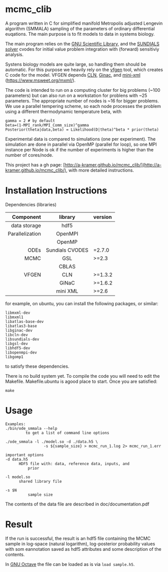 mcmc_clib
=========

A program written in C for simplified manifold Metropolis adjusted
Lengevin algorithm (SMMALA) sampling of the parameters of ordinary
differential euqations. The main purpose is to fit models to data in
systems biology.

The main program relies on the [GNU Scientific
Library](http://www.gnu.org/software/gsl/doc/html/index.html), and the
[SUNDIALS solver](https://computation.llnl.gov/projects/sundials)
cvodes for initial value problem integration with (forward) sensitiviy
analysis.

Systens biology models are quite large, so handling them should be
automatic. For this purpose we heavily rely on the
[vfgen](https://github.com/WarrenWeckesser/vfgen) tool, which creates
C code for the model. VFGEN depends [CLN](https://www.ginac.de/CLN/),
[Ginac](https://www.ginac.de/), and
[mini-xml](https://github.com/michaelrsweet/mxml)
(https://www.msweet.org/mxml/).

The code is intended to run on a computing cluster for big problems
(~100 parameters) but can also run on a workstation for problens with
~25 parameters. The appropriate number of nodes is ~16 for bigger
problems. We use a parallel tempering scheme, so each node processes
the problem using a different thermodynamic temperature beta, with

    gamma = 2 # by default
    beta=(1-MPI_rank/MPI_Comm_size)^gamma
    Posterior(theta|data,beta) = Likelihood(D|theta)^beta * prior(theta)


Experimental data is compared to simulations (one per experiment). The
simulation are done in parallel via OpenMP (parallel for loop), so one MPI instance
per Node is ok if the number of experiments is higher than the number
of cores/node.

This project has a gh page:
[http://a-kramer.github.io/mcmc_clib/](http://a-kramer.github.io/mcmc_clib/),
with more detailed instructions.

Installation Instructions
=========================

Dependencies (libraries)

|Component|library|version|
|--------:|:-----:|:------|
|data storage| hdf5| |
|Parallelization|OpenMPI| |
| |OpenMP| |
|ODEs|	Sundials CVODES |=2.7.0|
|MCMC|	GSL |>=2.3|
| |CBLAS| |
|VFGEN|	CLN |>=1.3.2|
| |GiNaC |>=1.6.2|
||mini XML| >=2.6|

for example, on ubuntu, you can install the following packages, or similar:

    libmxml-dev 
    libmxml1 
    libatlas-base-dev 
    libatlas3-base
    libginac-dev 
    libcln-dev
    libsundials-dev
    libgsl-dev
    libhdf5-dev
    libopenmpi-dev
    libgomp1

to satisfy these dependencies. 

There is no build system yet. To compile the code you will need to edit the Makefile.
Makefile.ubuntu is agood place to start. Once you are satisfied:
```
make
```


Usage
=====
	Examples:
	./bin/ode_smmala --help
			 to get a list of command line options
			 
	./ode_smmala -l ./model.so -d ./data.h5 \
                     -s ${sample_size} > mcmc_run_1.log 2> mcmc_run_1.err

	important options
	-d data.h5
	      HDF5 file with: data, reference data, inputs, and
              prior

	-l model.so
	      shared library file

	-s $N
              sample size


The contents of the data file are described in doc/documentation.pdf

Result
======

If the run is successful, the result is an hdf5 file containing the
MCMC sample in log-space (natural logarithm), log-posterior
probability values with som eannotation saved as hdf5 attributes and
some description of the contents.

In [GNU Octave](https://www.gnu.org/software/octave/) the file can be
loaded as is via `load sample.h5`.
